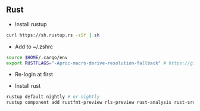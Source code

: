 ## Rust

-   Install rustup

```bash
curl https://sh.rustup.rs -sSf | sh
```

-   Add to ~/.zshrc

```bash
source $HOME/.cargo/env
export RUSTFLAGS="-Aproc-macro-derive-resolution-fallback" # https://github.com/diesel-rs/diesel/issues/1785
```

-   Re-login at first

-   Install rust

```bash
rustup default nightly # or nightly
rustup component add rustfmt-preview rls-preview rust-analysis rust-src
```
